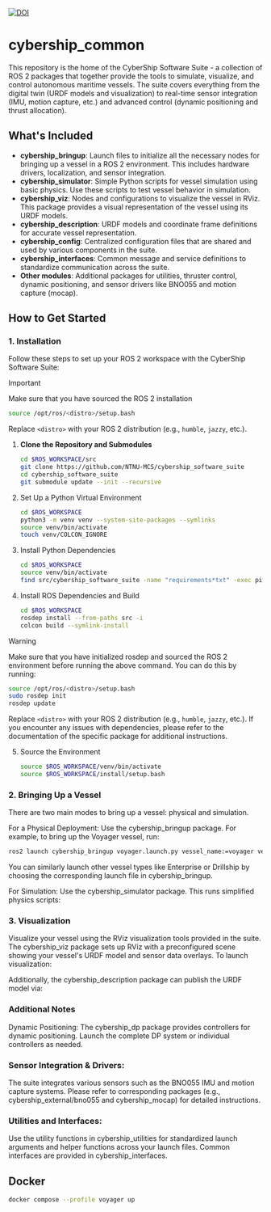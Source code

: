 [![DOI](https://zenodo.org/badge/811773554.svg)](https://doi.org/10.5281/zenodo.17233653)

# cybership_common

This repository is the home of the CyberShip Software Suite - a collection of ROS 2 packages that together provide the tools to simulate, visualize, and control autonomous maritime vessels. The suite covers everything from the digital twin (URDF models and visualization) to real-time sensor integration (IMU, motion capture, etc.) and advanced control (dynamic positioning and thrust allocation).

## What's Included

- **cybership_bringup**: Launch files to initialize all the necessary nodes for bringing up a vessel in a ROS 2 environment. This includes hardware drivers, localization, and sensor integration.
- **cybership_simulator**: Simple Python scripts for vessel simulation using basic physics. Use these scripts to test vessel behavior in simulation.
- **cybership_viz**: Nodes and configurations to visualize the vessel in RViz. This package provides a visual representation of the vessel using its URDF models.
- **cybership_description**: URDF models and coordinate frame definitions for accurate vessel representation.
- **cybership_config**: Centralized configuration files that are shared and used by various components in the suite.
- **cybership_interfaces**: Common message and service definitions to standardize communication across the suite.
- **Other modules**: Additional packages for utilities, thruster control, dynamic positioning, and sensor drivers like BNO055 and motion capture (mocap).

## How to Get Started

### 1. Installation

Follow these steps to set up your ROS 2 workspace with the CyberShip Software Suite:
 > [!IMPORTANT]
 > Make sure that you have sourced the ROS 2 installation
 > ```bash
 > source /opt/ros/<distro>/setup.bash
 > ```
 > Replace `<distro>` with your ROS 2 distribution (e.g., `humble`, `jazzy`, etc.).

1. **Clone the Repository and Submodules**
   ```bash
   cd $ROS_WORKSPACE/src
   git clone https://github.com/NTNU-MCS/cybership_software_suite
   cd cybership_software_suite
   git submodule update --init --recursive

2. Set Up a Python Virtual Environment
    ```bash
    cd $ROS_WORKSPACE
    python3 -m venv venv --system-site-packages --symlinks
    source venv/bin/activate
    touch venv/COLCON_IGNORE
    ```

3.  Install Python Dependencies
    ```bash
    cd $ROS_WORKSPACE
    source venv/bin/activate
    find src/cybership_software_suite -name "requirements*txt" -exec pip install -r {} \;
    ```

4. Install ROS Dependencies and Build
    ```bash
    cd $ROS_WORKSPACE
    rosdep install --from-paths src -i
    colcon build --symlink-install
    ```
 > [!WARNING]
 > Make sure that you have initialized rosdep and sourced the ROS 2 environment before running the above command. You can do this by running:
 > ```bash
 > source /opt/ros/<distro>/setup.bash
 > sudo rosdep init
 > rosdep update
 > ```
 > Replace `<distro>` with your ROS 2 distribution (e.g., `humble`, `jazzy`, etc.).
 > If you encounter any issues with dependencies, please refer to the documentation of the specific package for additional instructions.

5. Source the Environment

    ```bash
    source $ROS_WORKSPACE/venv/bin/activate
    source $ROS_WORKSPACE/install/setup.bash
    ```

### 2. Bringing Up a Vessel

There are two main modes to bring up a vessel: physical and simulation.

For a Physical Deployment:
Use the cybership_bringup package. For example, to bring up the Voyager vessel, run:
```bash
ros2 launch cybership_bringup voyager.launch.py vessel_name:=voyager vessel_model:=voyager
```
You can similarly launch other vessel types like Enterprise or Drillship by choosing the corresponding launch file in cybership_bringup.

For Simulation:
Use the cybership_simulator package. This runs simplified physics scripts:

### 3. Visualization
Visualize your vessel using the RViz visualization tools provided in the suite. The cybership_viz package sets up RViz with a preconfigured scene showing your vessel's URDF model and sensor data overlays. To launch visualization:

Additionally, the cybership_description package can publish the URDF model via:

### Additional Notes
Dynamic Positioning:
The cybership_dp package provides controllers for dynamic positioning. Launch the complete DP system or individual controllers as needed.

### Sensor Integration & Drivers:
The suite integrates various sensors such as the BNO055 IMU and motion capture systems. Please refer to corresponding packages (e.g., cybership_external/bno055 and cybership_mocap) for detailed instructions.

### Utilities and Interfaces:
Use the utility functions in cybership_utilities for standardized launch arguments and helper functions across your launch files. Common interfaces are provided in cybership_interfaces.

## Docker

```bash
docker compose --profile voyager up
```
